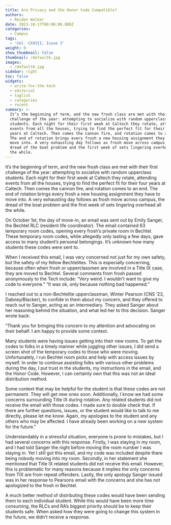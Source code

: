 ```yaml
---
title: Are Privacy and the Honor Code Compatible?
authors:
  - Reiden Walker
date: 2023-10-17T00:00:00.000Z
categories:
  - Campus
tags:
  - 'Vol. CXXVII, Issue 3'
weight: 0
show_thumbnail: false
thumbnail: /default6.jpg
images:
  - /default6.jpg
sidebar: right
toc: false
widgets:
  - write-for-the-tech
  - editorial
  - taglist
  - categories
  - recent
summary: >-
  It’s the beginning of term, and the new frosh class are met with their first
  challenge of the year: attempting to socialize with random upperclass
  students. Each night for their first week at Caltech they rotate, attending
  events from all the houses, trying to find the perfect fit for their four
  years at Caltech. Then comes the cannon fire, and rotation comes to an end.
  The end of rotation brings every frosh a new housing assignment they have to
  move into. A very exhausting day follows as frosh move across campus, the
  dread of the boat problem and the first week of sets lingering overhead all
  the while.
---
```


It’s the beginning of term, and the new frosh class are met with their first challenge of the year: attempting to socialize with random upperclass students. Each night for their first week at Caltech they rotate, attending events from all the houses, trying to find the perfect fit for their four years at Caltech. Then comes the cannon fire, and rotation comes to an end. The end of rotation brings every frosh a new housing assignment they have to move into. A very exhausting day follows as frosh move across campus, the dread of the boat problem and the first week of sets lingering overhead all the while.

On October 1st, the day of move-in, an email was sent out by Emily Sanger, the Bechtel RLC (resident life coordinator). The email contained 63 temporary room codes, opening every frosh’s private room in Bechtel. These temporary room codes, while allegedly only lasting a few days, gave access to many student’s personal belongings. It’s unknown how many students these codes were sent to.

When I received this email, I was very concerned not just for my own safety, but the safety of my fellow Bechtelites. This is especially concerning, because often when frosh or upperclassmen are involved in a Title IX case, they are moved to Bechtel. Several comments from frosh passed anonymously to the Tech include: “Very weird. I wouldn’t want to give my code to everyone.” “It was ok, only because nothing bad happened.”

I reached out to a non-Bechtelite upperclassman, Winter Pearson (CNS ‘23, Dabney/Blacker), to confide in them about my concern, and they offered to reach out to Sanger, acting as an intermediary. They asked Sanger about her reasoning behind the situation, and what led her to this decision. Sanger wrote back:

“Thank you for bringing this concern to my attention and advocating on their behalf. I am happy to provide some context.

Many students were having issues getting into their new rooms. To get the codes to folks in a timely manner while juggling other issues, I did send a screen shot of the temporary codes to those who were moving. Unfortunately, I run Bechtel room picks and help with access issues by myself. In order to continue assisting folks with various other problems during the day, I put trust in the students, my instructions in the email, and the Honor Code. However, I can certainly own that this was not an ideal distribution method.

Some context that may be helpful for the student is that these codes are not permanent. They will get new ones soon. Additionally, I know we had some concerns surrounding Title IX during rotation. Any related students did not receive the email with those codes. I made sure to double check that. If there are further questions, issues, or the student would like to talk to me directly, please let me know. Again, my apologies to the student and any others who may be affected. I have already been working on a new system for the future.”

Understandably in a stressful situation, everyone is prone to mistakes, but I had several concerns with this response. Firstly, I was staying in my room, and I had told Sanger the night before moving the room number I was staying in. Yet I still got this email, and my code was included despite there being nobody moving into my room. Secondly, in her statement she mentioned that Title IX related students did not receive this email. However, this is problematic for many reasons because it implies the only concerns from TIX are from repeat offenders. Lastly, the only apology Sanger issued was in her response to Pearsons email with the concerns and she has not apologized to the frosh in Bechtel.

A much better method of distributing these codes would have been sending them to each individual student. While this would have been more time consuming, the RLCs and RA’s biggest priority should be to keep their students safe. When asked how they were going to change this system in the future, we didn’t receive a response.
